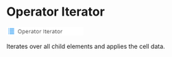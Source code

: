 # Operator Iterator

![Symbol](../../../img/csvimport/operator_iterator.png)

Iterates over all child elements and applies the cell data.

